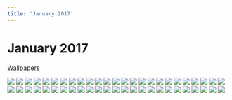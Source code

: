 ```yaml
---
title: 'January 2017'
---
```


# January 2017

[Wallpapers](http://imgur.com/a/eBgPo)

![](https://imgur.com/WBJKH9S.jpg)
![](https://imgur.com/rRHBapX.jpg)
![](https://imgur.com/laHc2Zq.jpg)
![](https://imgur.com/tn3rzAK.jpg)
![](https://imgur.com/jkcnMMW.jpg)
![](https://imgur.com/omcdJVE.jpg)
![](https://imgur.com/Ey1XTQe.jpg)
![](https://imgur.com/8r83l0z.jpg)
![](https://imgur.com/se32DQZ.jpg)
![](https://imgur.com/Rr2R2rz.jpg)
![](https://imgur.com/UwjplTI.jpg)
![](https://imgur.com/h1iTCqf.jpg)
![](https://imgur.com/XOzKhDW.jpg)
![](https://imgur.com/k53fQlx.jpg)
![](https://imgur.com/v3Ty3du.jpg)
![](https://imgur.com/QWBs7Ni.jpg)
![](https://imgur.com/Uco2Lcv.jpg)
![](https://imgur.com/BGtILSC.jpg)
![](https://imgur.com/ZBkAIbN.jpg)
![](https://imgur.com/BFSt2dQ.jpg)
![](https://imgur.com/uSRsHPG.jpg)
![](https://imgur.com/K8Z9Odd.jpg)
![](https://imgur.com/hIKoN1h.jpg)
![](https://imgur.com/2wyESON.jpg)
![](https://imgur.com/xnZWOpf.jpg)
![](https://imgur.com/OhsBjld.jpg)
![](https://imgur.com/VdC1Lf4.jpg)
![](https://imgur.com/kxA4rcL.jpg)
![](https://imgur.com/tD76nhU.jpg)
![](https://imgur.com/c2RrvUT.jpg)
![](https://imgur.com/n75Ktg6.jpg)
![](https://imgur.com/DsuiE5f.jpg)
![](https://imgur.com/4OKybqM.jpg)
![](https://imgur.com/CXjrBS8.jpg)
![](https://imgur.com/FfgRkeJ.jpg)
![](https://imgur.com/hl2WaJ3.jpg)
![](https://imgur.com/OApirTl.jpg)
![](https://imgur.com/pxVDOyU.jpg)
![](https://imgur.com/qZzn5eO.jpg)
![](https://imgur.com/WZ16Whd.jpg)
![](https://imgur.com/dv9rco3.jpg)
![](https://imgur.com/rD8BJyF.jpg)
![](https://imgur.com/CVtNrYe.jpg)
![](https://imgur.com/uu3wmOl.jpg)
![](https://imgur.com/kw4zfLJ.jpg)
![](https://imgur.com/rSWpXSn.jpg)
![](https://imgur.com/x7Nhrd8.jpg)
![](https://imgur.com/gwdsddo.jpg)
![](https://imgur.com/jcat7fT.jpg)
![](https://imgur.com/atda7E4.jpg)
